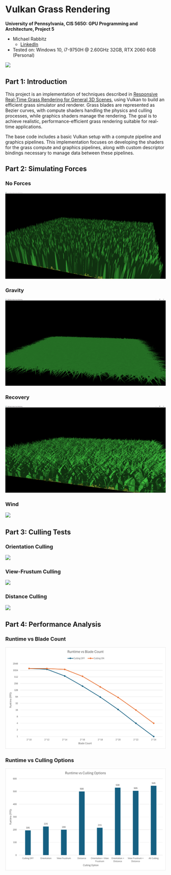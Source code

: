 Vulkan Grass Rendering
==================================

**University of Pennsylvania, CIS 5650: GPU Programming and Architecture, Project 5**

* Michael Rabbitz
  * [LinkedIn](https://www.linkedin.com/in/mike-rabbitz)
* Tested on: Windows 10, i7-9750H @ 2.60GHz 32GB, RTX 2060 6GB (Personal)

![](img/grass.gif)

## Part 1: Introduction

This project is an implementation of techniques described in [Responsive Real-Time Grass Rendering for General 3D Scenes](https://www.cg.tuwien.ac.at/research/publications/2017/JAHRMANN-2017-RRTG/JAHRMANN-2017-RRTG-draft.pdf), using Vulkan to build an efficient grass simulator and renderer. Grass blades are represented as Bezier curves, with compute shaders handling the physics and culling processes, while graphics shaders manage the rendering. The goal is to achieve realistic, performance-efficient grass rendering suitable for real-time applications.

The base code includes a basic Vulkan setup with a compute pipeline and graphics pipelines. This implementation focuses on developing the shaders for the grass compute and graphics pipelines, along with custom descriptor bindings necessary to manage data between these pipelines.

## Part 2: Simulating Forces

### No Forces
![](img/no_forces.PNG)

### Gravity

![](img/gravity.PNG)

### Recovery

![](img/gravity_recovery.PNG)

### Wind

![](img/grass.gif)

## Part 3: Culling Tests

### Orientation Culling

![](img/orientation_culling.gif)

### View-Frustum Culling

![](img/frustrum_culling.gif)

### Distance Culling

![](img/distance_culling.gif)

## Part 4: Performance Analysis

### Runtime vs Blade Count

![](img/runtime_blade_count.png)

### Runtime vs Culling Options

![](img/runtime_culling.png)
